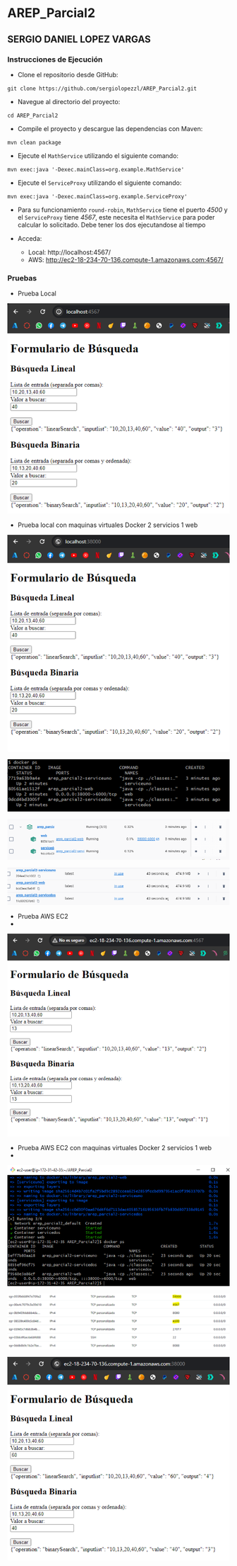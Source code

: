 
# AREP_Parcial2
## SERGIO DANIEL LOPEZ VARGAS
### Instrucciones de Ejecución
* Clone el repositorio desde GitHub:

```
git clone https://github.com/sergiolopezzl/AREP_Parcial2.git
```

* Navegue al directorio del proyecto: 

```
cd AREP_Parcial2
```

* Compile el proyecto y descargue las dependencias con Maven: 

```
mvn clean package
```

* Ejecute el `MathService` utilizando el siguiente comando: 

```
mvn exec:java '-Dexec.mainClass=org.example.MathService'
```
* Ejecute el `ServiceProxy` utilizando el siguiente comando:
```
mvn exec:java '-Dexec.mainClass=org.example.ServiceProxy'
```

* Para su funcionamiento `round-robin`, `MathService` tiene el puerto *4500* y el `ServiceProxy` tiene 
*4567*, este necesita el `MathService` para poder calcular lo solicitado. Debe tener los dos ejecutandose al tiempo

* Acceda:
  * Local: http://localhost:4567/
  * AWS: http://ec2-18-234-70-136.compute-1.amazonaws.com:4567/
    
### Pruebas
* Prueba Local

![localP.png](src/main/resources/img/localP.PNG)

* Prueba local con maquinas virtuales Docker 2 servicios 1 web

![dockerlocal.png](src/main/resources/img/dockerlocal.PNG)

![dockerps.png](src/main/resources/img/dockerps.PNG)

![docker.png](src/main/resources/img/docker.PNG)

![docker2.png](src/main/resources/img/docker2.PNG)

* Prueba AWS EC2
* 
![awsP.png](src/main/resources/img/awsP.PNG)

* Prueba AWS EC2 con maquinas virtuales Docker 2 servicios 1 web
* 
![dockeraws.png](src/main/resources/img/dockeraws.PNG)

![aws1.png](src/main/resources/img/aws1.PNG)

![awsdocker.png](src/main/resources/img/awsdocker.PNG)

